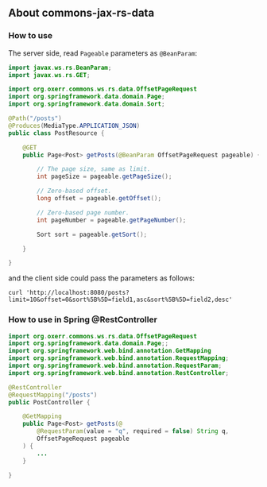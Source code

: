 ## About commons-jax-rs-data

### How to use

The server side, read `Pageable` parameters as `@BeanParam`:

```java
import javax.ws.rs.BeanParam;
import javax.ws.rs.GET;

import org.oxerr.commons.ws.rs.data.OffsetPageRequest
import org.springframework.data.domain.Page;
import org.springframework.data.domain.Sort;

@Path("/posts")
@Produces(MediaType.APPLICATION_JSON)
public class PostResource {

	@GET
	public Page<Post> getPosts(@BeanParam OffsetPageRequest pageable) {

		// The page size, same as limit.
		int pageSize = pageable.getPageSize();

		// Zero-based offset.
		long offset = pageable.getOffset();

		// Zero-based page number.
		int pageNumber = pageable.getPageNumber();

		Sort sort = pageable.getSort();

	}

}
```

and the client side could pass the parameters as follows:

```shell
curl 'http://localhost:8080/posts?limit=10&offset=0&sort%5B%5D=field1,asc&sort%5B%5D=field2,desc'
```

### How to use in Spring @RestController

```java
import org.oxerr.commons.ws.rs.data.OffsetPageRequest
import org.springframework.data.domain.Page;;
import org.springframework.web.bind.annotation.GetMapping
import org.springframework.web.bind.annotation.RequestMapping;
import org.springframework.web.bind.annotation.RequestParam;
import org.springframework.web.bind.annotation.RestController;

@RestController
@RequestMapping("/posts")
public PostController {

	@GetMapping
	public Page<Post> getPosts(@
		@RequestParam(value = "q", required = false) String q,
		OffsetPageRequest pageable
	) {
		...
	}

}
```
